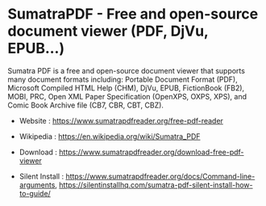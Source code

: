 # SumatraPDF - Free and open-source document viewer (PDF, DjVu, EPUB...)

Sumatra PDF is a free and open-source document viewer that supports many
document formats including: Portable Document Format (PDF), Microsoft
Compiled HTML Help (CHM), DjVu, EPUB, FictionBook (FB2), MOBI, PRC,
Open XML Paper Specification (OpenXPS, OXPS, XPS), and Comic Book Archive
file (CB7, CBR, CBT, CBZ).

* Website : https://www.sumatrapdfreader.org/free-pdf-reader
* Wikipedia : https://en.wikipedia.org/wiki/Sumatra_PDF

* Download : https://www.sumatrapdfreader.org/download-free-pdf-viewer
* Silent Install : https://www.sumatrapdfreader.org/docs/Command-line-arguments,
	https://silentinstallhq.com/sumatra-pdf-silent-install-how-to-guide/
